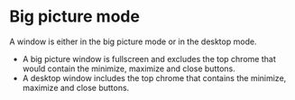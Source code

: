 # Big picture mode

A window is either in the big picture mode or in the desktop mode.

* A big picture window is fullscreen and excludes the top chrome that would contain the minimize, maximize and close buttons.
* A desktop window includes the top chrome that contains the minimize, maximize and close buttons.
